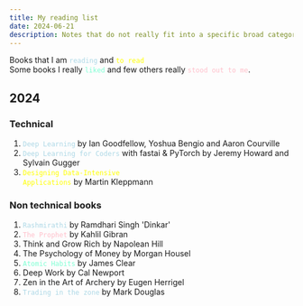 ```yaml
---
title: My reading list
date: 2024-06-21
description: Notes that do not really fit into a specific broad category.
---
```


Books that I am <code style="color : lightblue">reading</code> and <code style="color : yellow">to read</code> \
Some books I really <code style="color : Aquamarine">liked</code> and few others really <code style="color : pink">stood out to me</code>.

## 2024
### Technical 
1. <code style="color : lightblue">Deep Learning</code> by Ian Goodfellow, Yoshua Bengio and Aaron Courville
2. <code style="color : lightblue">Deep Learning for Coders</code> with fastai & PyTorch by Jeremy Howard and Sylvain Gugger
3. <code style="color : yellow">Designing Data-Intensive Applications</code> by Martin Kleppmann

### Non technical books
1. <code style="color : lightblue">Rashmirathi</code> by Ramdhari Singh 'Dinkar'
2. <code style="color : pink">The Prophet</code> by Kahlil Gibran
3. Think and Grow Rich by Napolean Hill
4. The Psychology of Money by Morgan Housel  
5. <code style="color : aquamarine">Atomic Habits</code> by James Clear
6. Deep Work by Cal Newport
7. Zen in the Art of Archery by Eugen Herrigel
8. <code style="color : lightblue">Trading in the zone</code> by Mark Douglas